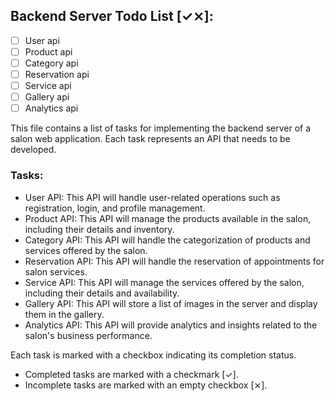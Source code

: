 ## Backend Server Todo List [✓⨯]:

- [ ] User api
- [ ] Product api
- [ ] Category api
- [ ] Reservation api
- [ ] Service api
- [ ] Gallery api
- [ ] Analytics api

This file contains a list of tasks for implementing the backend server of a salon web application. Each task represents an API that needs to be developed.

### Tasks:

- User API: This API will handle user-related operations such as registration, login, and profile management.
- Product API: This API will manage the products available in the salon, including their details and inventory.
- Category API: This API will handle the categorization of products and services offered by the salon.
- Reservation API: This API will handle the reservation of appointments for salon services.
- Service API: This API will manage the services offered by the salon, including their details and availability.
- Gallery API: This API will store a list of images in the server and display them in the gallery.
- Analytics API: This API will provide analytics and insights related to the salon's business performance.

Each task is marked with a checkbox indicating its completion status.

- Completed tasks are marked with a checkmark [✓].
- Incomplete tasks are marked with an empty checkbox [⨯].
